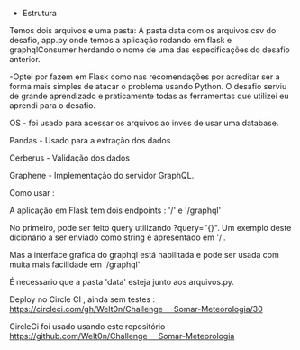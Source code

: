 - Estrutura

Temos dois arquivos e uma pasta: A pasta data com os arquivos.csv do desafio, app.py
onde temos a aplicação rodando em flask e graphqlConsumer herdando o nome de
 uma das especificações do desafio anterior.
 

-Optei por fazem em Flask como nas recomendações por acreditar ser a forma mais simples
de atacar o problema usando Python. O desafio serviu de grande aprendizado e praticamente
todas as ferramentas que utilizei eu aprendi para o desafio.

OS - foi usado para acessar os arquivos ao inves de usar uma database.

Pandas - Usado para a extração dos dados

Cerberus - Validação dos dados

Graphene - Implementação do servidor GraphQL.

Como usar :


  A aplicação em Flask tem dois endpoints : '/' e '/graphql'
  
  
  No primeiro, pode ser feito query utilizando ?query="{}". Um exemplo deste
  dicionário a ser enviado como string é apresentado em '/'.
  
  

  Mas a interface grafíca do graphql está habilitada e pode ser usada com muita mais
  facilidade em '/graphql'
  
  

  É necessario que a pasta 'data' esteja junto aos arquivos.py.
  
  
  

Deploy no Circle CI , ainda sem testes : https://circleci.com/gh/Welt0n/Challenge---Somar-Meteorologia/30



CircleCi foi usado usando este repositório https://github.com/Welt0n/Challenge---Somar-Meteorologia

